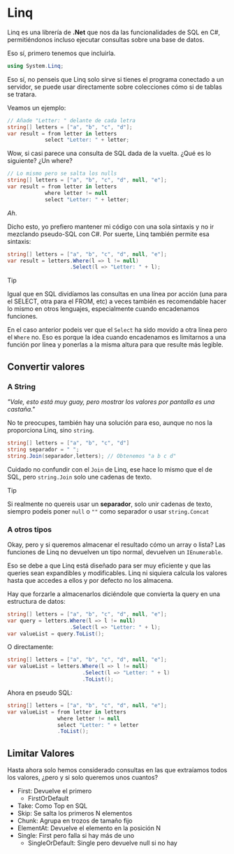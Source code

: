 # Linq

Linq es una librería de **.Net** que nos da las funcionalidades de SQL en C#, permitiéndonos incluso ejecutar consultas sobre una base de datos.

Eso sí, primero tenemos que incluirla.

```cs
using System.Linq;
```

Eso sí, no penseis que Linq solo sirve si tienes el programa conectado a un servidor, se puede usar directamente sobre colecciones cómo si de tablas se tratara.

Veamos un ejemplo:

```cs
// Añade "Letter: " delante de cada letra
string[] letters = ["a", "b", "c", "d"];
var result = from letter in letters
            select "Letter: " + letter;
```

Wow, si casi parece una consulta de SQL dada de la vuelta. ¿Qué es lo siguiente? ¿Un where?

```cs
// Lo mismo pero se salta los nulls
string[] letters = ["a", "b", "c", "d", null, "e"];
var result = from letter in letters
            where letter != null
            select "Letter: " + letter;
```

*Ah*.

Dicho esto, yo prefiero mantener mi código con una sola sintaxis y no ir mezclando pseudo-SQL con C#. Por suerte, Linq también permite esa sintaxis:

```cs
string[] letters = ["a", "b", "c", "d", null, "e"];
var result = letters.Where(l => l != null)
                    .Select(l => "Letter: " + l);
```

> [!tip]
> Igual que en SQL dividíamos las consultas en una línea por acción (una para el SELECT, otra para el FROM, etc) a veces también es recomendable hacer lo mismo en otros lenguajes, especialmente cuando encadenamos funciones.
>
> En el caso anterior podeis ver que el `Select` ha sido movido a otra línea pero el `Where` no. Eso es porque la idea cuando encadenamos es limitarnos a una función por línea y ponerlas a la misma altura para que resulte más legible.


## Convertir valores

### A String

*"Vale, esto está muy guay, pero mostrar los valores por pantalla es una castaña."* 

No te preocupes, también hay una solución para eso, aunque no nos la proporciona Linq, sino `string`.

```cs
string[] letters = ["a", "b", "c", "d"]
string separador = " ";
string.Join(separador,letters); // Obtenemos "a b c d"
```

Cuidado no confundir con el `Join` de Linq, ese hace lo mismo que el de SQL, pero `string.Join` solo une cadenas de texto.

> [!tip]
> Si realmente no quereis usar un **separador**, solo unir cadenas de texto, siempro podeis poner `null` o `""` como separador o usar `string.Concat`


### A otros tipos

Okay, pero y si queremos almacenar el resultado cómo un array o lista? Las funciones de Linq no devuelven un tipo normal, devuelven un `IEnumerable`.

Eso se debe a que Linq está diseñado para ser muy eficiente y que las queries sean expandibles y modificables. Linq ni siquiera calcula los valores hasta que accedes a ellos y por defecto no los almacena.

Hay que forzarle a almacenarlos diciéndole que convierta la query en una estructura de datos:

```cs
string[] letters = ["a", "b", "c", "d", null, "e"];
var query = letters.Where(l => l != null)
                    .Select(l => "Letter: " + l);
var valueList = query.ToList();
```

O directamente:

```cs
string[] letters = ["a", "b", "c", "d", null, "e"];
var valueList = letters.Where(l => l != null)
                        .Select(l => "Letter: " + l)
                        .ToList();
```

Ahora en pseudo SQL:

```cs
string[] letters = ["a", "b", "c", "d", null, "e"];
var valueList = from letter in letters
                where letter != null
                select "Letter: " + letter
                .ToList();
```


## Limitar Valores

Hasta ahora solo hemos considerado consultas en las que extraíamos todos los valores, ¿pero y si solo queremos unos cuantos?

- First: Devuelve el primero
  - FirstOrDefault
- Take: Como Top en SQL
- Skip: Se salta los primeros N elementos
- Chunk: Agrupa en trozos de tamaño fijo
- ElementAt: Devuelve el elemento en la posición N
- Single: First pero falla si hay más de uno
  - SingleOrDefault: Single pero devuelve null si no hay